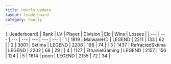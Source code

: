 ```yaml
---
title: Hourly Update
layout: leaderboard
category: hourly
---
```


{: .leaderboard}
| Rank | LV | Player | Division | Elo | Wins | Losses |
| --- | --- | --- | --- | --- | --- | --- |
| <span data-change="2">1</span> | 1819 | <span title="ID: 261794">MalwareHD</span> | LEGEND | <span data-change="9">2211</span> | <span data-change="2">133</span> | <span data-change="0">62</span> |
| <span data-change="-1">2</span> | 3001 | <span title="ID: 353063">Sktima</span> | LEGEND | <span data-change="6">2208</span> | <span data-change="1">198</span> | <span data-change="0">74</span> |
| <span data-change="-1">3</span> | 1437 | <span title="ID: 402846">RefractedSktima</span> | LEGEND | <span data-change="0">2202</span> | <span data-change="0">68</span> | <span data-change="0">29</span> |
| <span data-change="0">4</span> | 1127 | <span title="ID: 719356">EthanielGaming</span> | LEGEND | <span data-change="0">2157</span> | <span data-change="0">156</span> | <span data-change="0">124</span> |
| <span data-change="1">5</span> | 1614 | <span title="ID: 540690">poon</span> | LEGEND | <span data-change="7">2155</span> | <span data-change="1">72</span> | <span data-change="0">34</span> |